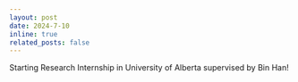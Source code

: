 ```yaml
---
layout: post
date: 2024-7-10
inline: true
related_posts: false
---
```


Starting Research Internship in University of Alberta supervised by Bin Han!
